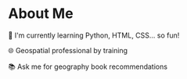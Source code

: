# About Me
🌱 I'm currently learning Python, HTML, CSS... so fun!

🌐 Geospatial professional by training

📚 Ask me for geography book recommendations




